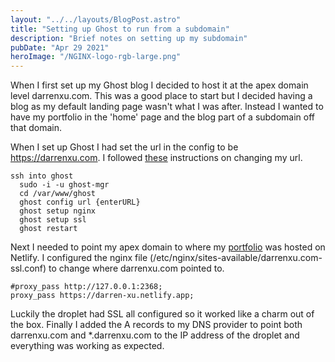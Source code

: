 ```yaml
---
layout: "../../layouts/BlogPost.astro"
title: "Setting up Ghost to run from a subdomain"
description: "Brief notes on setting up my subdomain"
pubDate: "Apr 29 2021"
heroImage: "/NGINX-logo-rgb-large.png"
---
```


When I first set up my Ghost blog I decided to host it at the apex domain level darrenxu.com. This was a good place to start but I decided having a blog as my default landing page wasn't what I was after. Instead I wanted to have my portfolio in the 'home' page and the blog part of a subdomain off that domain.

When I set up Ghost I had set the url in the config to be https://darrenxu.com. I followed [these](https://forum.ghost.org/t/solved-change-name-and-domain-of-the-blog/600/15) instructions on changing my url.

    ssh into ghost
      sudo -i -u ghost-mgr
      cd /var/www/ghost
      ghost config url {enterURL}
      ghost setup nginx
      ghost setup ssl
      ghost restart

Next I needed to point my apex domain to where my [portfolio](https://darren-xu.netlify.app/) was hosted on Netlify. I configured the nginx file (/etc/nginx/sites-available/darrenxu.com-ssl.conf) to change where darrenxu.com pointed to.

    #proxy_pass http://127.0.0.1:2368;
    proxy_pass https://darren-xu.netlify.app;

Luckily the droplet had SSL all configured so it worked like a charm out of the box. Finally I added the A records to my DNS provider to point both darrenxu.com and \*.darrenxu.com to the IP address of the droplet and everything was working as expected.
